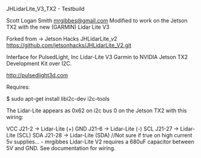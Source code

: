 JHLidarLite_V3_TX2 - Testbuild

Scott Logan Smith mrgibbes@gmail.com Modified to work on the Jetson TX2 with the new (GARMIN) Lidar Lite V3

Forked from -> Jetson Hacks JHLidarLite_v2 https://github.com/jetsonhacks/JHLidarLite_V2.git

Interface for PulsedLight, Inc Lidar-Lite V3 Garmin to NVIDIA Jetson TX2 Development Kit over I2C.

http://pulsedlight3d.com

Requires:

$ sudo apt-get install libi2c-dev i2c-tools

The Lidar-Lite appears as 0x62 on i2c bus 0 on the Jetson TX2 with this wiring:

VCC J21-2 -> Lidar-Lite (+)
GND J21-6 -> Lidar-Lite (-)
SCL J21-27 -> Lidar-Lite (SCL)
SDA J21-28 -> Lidar-Lite (SDA)
//Not sure if true on high current 5v supplies... - mrgibbes Lidar-Lite V2 requires a 680uF capacitor between 5V and GND. See documentation for wiring.
